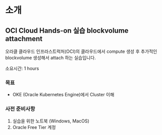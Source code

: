 # 소개

## OCI Cloud Hands-on 실습 blockvolume attachment

오라클 클라우드 인프라스트럭처(OCI)의 클라우드에서 compute 생성 후 추가적인 blockvolume 생성해서 attach 하는 실습입니다.

소요시간: 1 hours

### 목표

* OKE (Oracle Kubernetes Engine)에서 Cluster 이해


### 사전 준비사항

1. 실습을 위한 노트북 (Windows, MacOS)
1. Oracle Free Tier 계정


